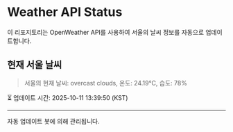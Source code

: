 
# Weather API Status

이 리포지토리는 OpenWeather API를 사용하여 서울의 날씨 정보를 자동으로 업데이트합니다.

## 현재 서울 날씨
> 서울의 현재 날씨: overcast clouds, 온도: 24.19°C, 습도: 78%

⏳ 업데이트 시간: 2025-10-11 13:39:50 (KST)

---
자동 업데이트 봇에 의해 관리됩니다.
